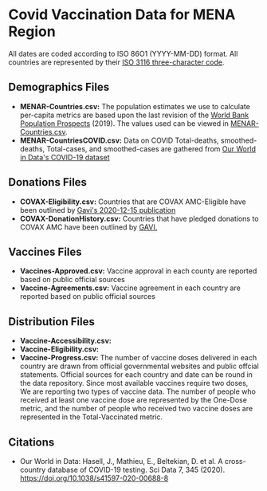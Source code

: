 # Covid Vaccination Data for MENA Region
All dates are coded according to ISO 86O1 (YYYY-MM-DD) format. All countries are represented by their [ISO 3116 three-character code](https://unstats.un.org/unsd/tradekb/knowledgebase/country-code).

## Demographics Files
- **MENAR-Countries.csv:** The population estimates we use to calculate per-capita metrics are based upon the last revision of the [World Bank Population Prospects](https://data.worldbank.org/indicator/SP.POP.TOTL) (2019). The values used can be viewed in [MENAR-Countries.csv](https://github.com/inception-labs/covid-vaccine-mena/blob/main/MENAR-Countries.csv).
- **MENAR-CountriesCOVID.csv:** Data on COVID Total-deaths, smoothed-deaths, Total-cases, and smoothed-cases are gathered from [Our World in Data's COVID-19 dataset](https://github.com/owid/covid-19-data/blob/master/public/data/README.md)

## Donations Files
- **COVAX-Eligibility.csv:** Countries that are COVAX AMC-Eligible have been outlined by [Gavi's 2020-12-15 publication](https://www.gavi.org/sites/default/files/covid/pr/COVAX_CA_COIP_List_COVAX_PR_15-12.pdf)
- **COVAX-DonationHistory.csv:** Countries that have pledged donations to COVAX AMC have been outlined by [GAVI.](https://www.gavi.org/sites/default/files/covid/covax/COVAX-AMC-Donors-Table.pdf)

## Vaccines Files
- **Vaccines-Approved.csv:** Vaccine approval in each county are reported based on public official sources
- **Vaccine-Agreements.csv:** Vaccine agreement in each country are reported based on public official sources

## Distribution Files
- **Vaccine-Accessibility.csv:**
- **Vaccine-Eligibility.csv:**
- **Vaccine-Progress.csv:** The number of vaccine doses delivered in each country are drawn from official governmental websites and public offcial statements. Official sources for each country and date can be round in the data repository. Since most available vaccines require two doses, We are reporting two types of vaccine data. The number of people who received at least one vaccine dose are represented by the One-Dose metric, and the number of people who received two vaccine doses are represented in the Total-Vaccinated metric. 

## Citations
- Our World in Data: Hasell, J., Mathieu, E., Beltekian, D. et al. A cross-country database of COVID-19 testing. Sci Data 7, 345 (2020). https://doi.org/10.1038/s41597-020-00688-8
